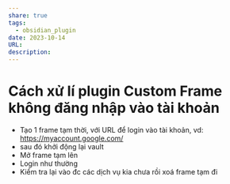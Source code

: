 ```yaml
---
share: true
tags:
  - obsidian_plugin
date: 2023-10-14
URL: 
description: 
---
```


# Cách xử lí plugin Custom Frame không đăng nhập vào tài khoản
- Tạo 1 frame tạm thời, với URL để login vào tài khoản, vd: https://myaccount.google.com/
- sau đó khởi động lại vault
- Mở frame tạm lên
- Login như thường
- Kiểm tra lại vào đc các dịch vụ kia chưa rồi xoá frame tạm đi